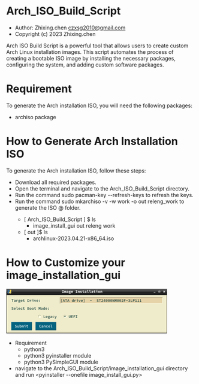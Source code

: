 # Arch_ISO_Build_Script

- Author: Zhixing.chen czxsg2010@gmail.com
- Copyright (c) 2023 Zhixing.chen

Arch ISO Build Script is a powerful tool that allows users to create custom Arch Linux installation images. This script automates the process of creating a bootable ISO image by installing the necessary packages, configuring the system, and adding custom software packages.

# Requirement
To generate the Arch installation ISO, you will need the following packages:

- archiso package

# How to Generate Arch Installation ISO
To generate the Arch installation ISO, follow these steps:

- Download all required packages.
- Open the terminal and navigate to the Arch_ISO_Build_Script directory.
- Run the command sudo pacman-key --refresh-keys to refresh the keys.
- Run the command sudo mkarchiso -v -w work -o out releng_work to generate the ISO @ <out> folder.
  - [ Arch_ISO_Build_Script ] $ ls
     - image_install_gui  out  releng  work
  - [ out ]$ ls
    - archlinux-2023.04.21-x86_64.iso


# How to Customize your image_installation_gui
![GitHub Logo](/image_installation_gui.png)
  - Requirement
    - python3
    - python3 pyinstaller module
    - python3 PySimpleGUI module
  - navigate to the Arch_ISO_Build_Script/image_installation_gui directory and run <pyinstaller --onefile image_install_gui.py>
  

  
